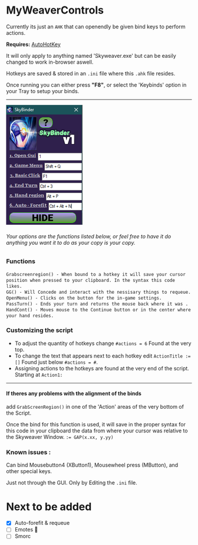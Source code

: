 # MyWeaverControls
Currently its just an `AHK` that can openendly be given bind keys to perform actions.

__Requires:__  [AutoHotKey](https://www.autohotkey.com/download/)

It will only apply to anything named 'Skyweaver.exe' but can be easily changed to work in-browser aswell.

Hotkeys are saved & stored in an `.ini` file where this `.ahk` file resides.

Once running you can either press **"F8"**, or select the 'Keybinds' option in your Tray to setup your binds.
___
![Screenshot](Screenshot.png)
###### Your options are the functions listed below, or feel free to have it do anything you want it to do as your copy is your copy.


### Functions
```
Grabscreenregion() - When bound to a hotkey it will save your cursor position when pressed to your clipboard. In the syntax this code likes.
GG() - Will Concede and interact with the nessisary things to requeue.
OpenMenu() - Clicks on the button for the in-game settings.
PassTurn() - Ends your turn and returns the mouse back where it was .
HandCont() - Moves mouse to the Continue button or in the center where your hand resides.
```
### Customizing the script
* To adjust the quantity of hotkeys change `#actions = 6` Found at the very top.
* To change the text that appears next to each hotkey edit `ActionTitle :=[]` Found just below `#actions = #`. 
* Assigning actions to the hotkeys are found at the very end of the script. Starting at `Action1:`
____
#### If theres any problems with the alignment of the binds
add `GrabScreenRegion()` in one of the 'Action' areas of the very bottom of the Script.

Once the bind for this function is used, it will save in the proper syntax for this code in your clipboard the data from where your cursor was relative to the Skyweaver Window. `:= GAP(x.xx, y.yy)`


### Known issues :
Can bind Mousebutton4 (XButton1), Mousewheel press (MButton), and other special keys. 

Just not through the GUI. Only by Editing the `.ini` file.



# Next to be added
- [x] Auto-forefit & requeue
- [ ] Emotes 	:lying_face:
- [ ] Smorc
